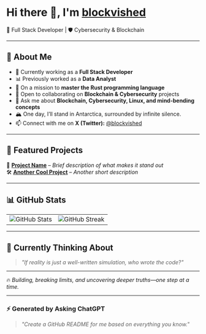 # Hi there 👋, I'm [**blockvished**](https://twitter.com/blockvished)  
🚀 Full Stack Developer | 🛡️ Cybersecurity & Blockchain  

---

## 🌟 About Me  
- 🔭 Currently working as a **Full Stack Developer**  
- 📊 Previously worked as a **Data Analyst**  
- 🌱 On a mission to **master the Rust programming language**  
- 👯 Open to collaborating on **Blockchain & Cybersecurity** projects  
- 💬 Ask me about **Blockchain, Cybersecurity, Linux, and mind-bending concepts**  
- 🏔️ One day, I’ll stand in Antarctica, surrounded by infinite silence.  
- 📫 Connect with me on **X (Twitter):** [@blockvished](https://twitter.com/blockvished)  

---

## 📌 Featured Projects  
🚀 **[Project Name](#)** – *Brief description of what makes it stand out*  
🛠️ **[Another Cool Project](#)** – *Another short description*  

---

## 📊 GitHub Stats  
<table>
<tr>
<td>

<img src="https://github-readme-stats.vercel.app/api?username=blockvished&show_icons=true&theme=radical" alt="GitHub Stats" />

</td>
<td>

<img src="https://github-readme-streak-stats.herokuapp.com/?user=blockvished&theme=radical" alt="GitHub Streak" />

</td>
</tr>
</table>

---

## 💭 Currently Thinking About  
> *"If reality is just a well-written simulation, who wrote the code?"*  

---

🔥 *Building, breaking limits, and uncovering deeper truths—one step at a time.*  

---

### ⚡ Generated by **Asking ChatGPT**  
> *"Create a GitHub README for me based on everything you know."*  
